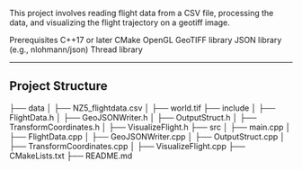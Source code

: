 This project involves reading flight data from a CSV file, processing the data, and visualizing the flight trajectory on a geotiff image.



Prerequisites
C++17 or later
CMake
OpenGL
GeoTIFF library
JSON library (e.g., nlohmann/json)
Thread library

---------------------
Project Structure
---------------------
├── data
│   ├── NZ5_flightdata.csv
│   ├── world.tif
├── include
│   ├── FlightData.h
│   ├── GeoJSONWriter.h
│   ├── OutputStruct.h
│   ├── TransformCoordinates.h
│   ├── VisualizeFlight.h
├── src
│   ├── main.cpp
│   ├── FlightData.cpp
│   ├── GeoJSONWriter.cpp
│   ├── OutputStruct.cpp
│   ├── TransformCoordinates.cpp
│   ├── VisualizeFlight.cpp
├── CMakeLists.txt
├── README.md
